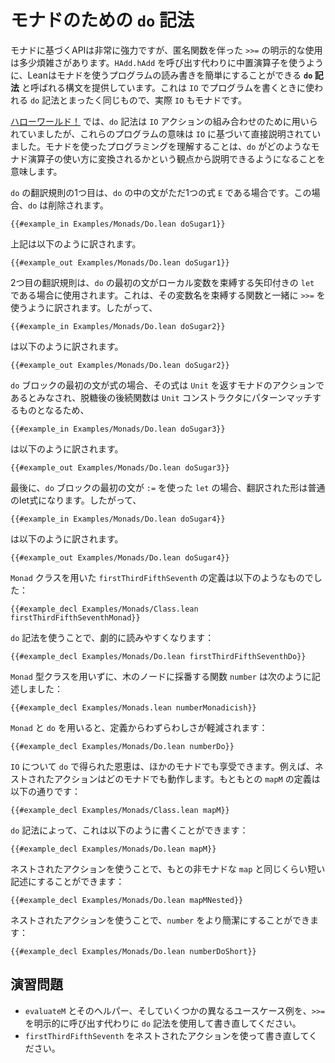 <!--
# `do`-Notation for Monads
-->

# モナドのための `do` 記法

<!--
While APIs based on monads are very powerful, the explicit use of `>>=` with anonymous functions is still somewhat noisy.
Just as infix operators are used instead of explicit calls to `HAdd.hAdd`, Lean provides a syntax for monads called _`do`-notation_ that can make programs that use monads easier to read and write.
This is the very same `do`-notation that is used to write programs in `IO`, and `IO` is also a monad.
-->

モナドに基づくAPIは非常に強力ですが、匿名関数を伴った `>>=` の明示的な使用は多少煩雑さがあります。`HAdd.hAdd` を呼び出す代わりに中置演算子を使うように、Leanはモナドを使うプログラムの読み書きを簡単にすることができる **`do` 記法** と呼ばれる構文を提供しています。これは `IO` でプログラムを書くときに使われる `do` 記法とまったく同じもので、実際 `IO` もモナドです。

<!--
In [Hello, World!](../hello-world.md), the `do` syntax is used to combine `IO` actions, but the meaning of these programs is explained directly.
Understanding how to program with monads means that `do` can now be explained in terms of how it translates into uses of the underlying monad operators.
-->

[ハローワールド！](../hello-world.md) では、`do` 記法は `IO` アクションの組み合わせのために用いられていましたが、これらのプログラムの意味は `IO` に基づいて直接説明されていました。モナドを使ったプログラミングを理解することは、`do` がどのようなモナド演算子の使い方に変換されるかという観点から説明できるようになることを意味します。

<!--
The first translation of `do` is used when the only statement in the `do` is a single expression `E`.
In this case, the `do` is removed, so
-->

`do` の翻訳規則の1つ目は、`do` の中の文がただ1つの式 `E` である場合です。この場合、`do` は削除されます。

```lean
{{#example_in Examples/Monads/Do.lean doSugar1}}
```
<!--
translates to
-->

上記は以下のように訳されます。

```lean
{{#example_out Examples/Monads/Do.lean doSugar1}}
```

<!--
The second translation is used when the first statement of the `do` is a `let` with an arrow, binding a local variable.
This translates to a use of `>>=` together with a function that binds that very same variable, so
-->

2つ目の翻訳規則は、`do` の最初の文がローカル変数を束縛する矢印付きの `let` である場合に使用されます。これは、その変数名を束縛する関数と一緒に `>>=` を使うように訳されます。したがって、

```lean
{{#example_in Examples/Monads/Do.lean doSugar2}}
```
<!--
translates to
-->

は以下のように訳されます。

```lean
{{#example_out Examples/Monads/Do.lean doSugar2}}
```

<!--
When the first statement of the `do` block is an expression, then it is considered to be a monadic action that returns `Unit`, so the function matches the `Unit` constructor and
-->

`do` ブロックの最初の文が式の場合、その式は `Unit` を返すモナドのアクションであるとみなされ、脱糖後の後続関数は `Unit` コンストラクタにパターンマッチするものとなるため、

```lean
{{#example_in Examples/Monads/Do.lean doSugar3}}
```
<!--
translates to
-->

は以下のように訳されます。

```lean
{{#example_out Examples/Monads/Do.lean doSugar3}}
```

<!--
Finally, when the first statement of the `do` block is a `let` that uses `:=`, the translated form is an ordinary let expression, so
-->

最後に、`do` ブロックの最初の文が `:=` を使った `let` の場合、翻訳された形は普通のlet式になります。したがって、

```lean
{{#example_in Examples/Monads/Do.lean doSugar4}}
```
<!--
translates to
-->

は以下のように訳されます。

```lean
{{#example_out Examples/Monads/Do.lean doSugar4}}
```

<!--
The definition of `firstThirdFifthSeventh` that uses the `Monad` class looks like this:
-->

`Monad` クラスを用いた `firstThirdFifthSeventh` の定義は以下のようなものでした：

```lean
{{#example_decl Examples/Monads/Class.lean firstThirdFifthSeventhMonad}}
```
<!--
Using `do`-notation, it becomes significantly more readable:
-->

`do` 記法を使うことで、劇的に読みやすくなります：

```lean
{{#example_decl Examples/Monads/Do.lean firstThirdFifthSeventhDo}}
```

<!--
Without the `Monad` type class, the function `number` that numbers the nodes of a tree was written:
-->

`Monad` 型クラスを用いずに、木のノードに採番する関数 `number` は次のように記述しました：

```lean
{{#example_decl Examples/Monads.lean numberMonadicish}}
```
<!--
With `Monad` and `do`, its definition is much less noisy:
-->

`Monad` と `do` を用いると、定義からわずらわしさが軽減されます：

```lean
{{#example_decl Examples/Monads/Do.lean numberDo}}
```


<!--
All of the conveniences from `do` with `IO` are also available when using it with other monads.
For example, nested actions also work in any monad.
The original definition of `mapM` was:
-->

`IO` について `do` で得られた恩恵は、ほかのモナドでも享受できます。例えば、ネストされたアクションはどのモナドでも動作します。もともとの `mapM` の定義は以下の通りです：

```lean
{{#example_decl Examples/Monads/Class.lean mapM}}
```
<!--
With `do`-notation, it can be written:
-->

`do` 記法によって、これは以下のように書くことができます：

```lean
{{#example_decl Examples/Monads/Do.lean mapM}}
```
<!--
Using nested actions makes it almost as short as the original non-monadic `map`:
-->

ネストされたアクションを使うことで、もとの非モナドな `map` と同じくらい短い記述にすることができます：

```lean
{{#example_decl Examples/Monads/Do.lean mapMNested}}
```
<!--
Using nested actions, `number` can be made much more concise:
-->

ネストされたアクションを使うことで、`number` をより簡潔にすることができます：

```lean
{{#example_decl Examples/Monads/Do.lean numberDoShort}}
```



<!--
## Exercises
-->

## 演習問題

 <!--
 * Rewrite `evaluateM`, its helpers, and the different specific use cases using `do`-notation instead of explicit calls to `>>=`.
 * Rewrite `firstThirdFifthSeventh` using nested actions.
-->
 * `evaluateM` とそのヘルパー、そしていくつかの異なるユースケース例を、`>>=` を明示的に呼び出す代わりに `do` 記法を使用して書き直してください。
 * `firstThirdFifthSeventh` をネストされたアクションを使って書き直してください。
